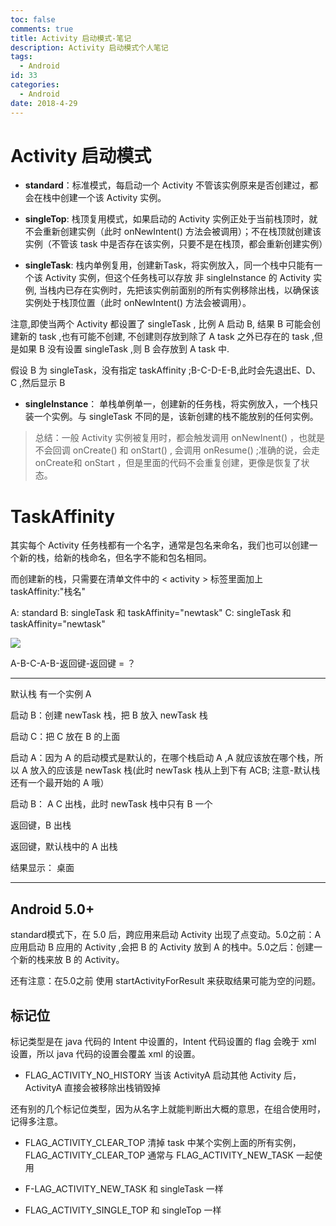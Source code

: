 ```yaml
---
toc: false
comments: true
title: Activity 启动模式-笔记
description: Activity 启动模式个人笔记
tags:
  - Android
id: 33
categories:
  - Android
date: 2018-4-29
---
```



# Activity 启动模式
- **standard**：标准模式，每启动一个 Activity 不管该实例原来是否创建过，都会在栈中创建一个该 Activity 实例。

- **singleTop**: 栈顶复用模式，如果启动的 Activity 实例正处于当前栈顶时，就不会重新创建实例（此时 onNewIntent() 方法会被调用）；不在栈顶就创建该实例（不管该 task 中是否存在该实例，只要不是在栈顶，都会重新创建实例）

- **singleTask**: 栈内单例复用，创建新Task，将实例放入，同一个栈中只能有一个该 Activity 实例，但这个任务栈可以存放 非 singleInstance 的 Activity 实例, 当栈内已存在实例时，先把该实例前面别的所有实例移除出栈，以确保该实例处于栈顶位置（此时 onNewIntent() 方法会被调用）。

注意,即使当两个 Activity 都设置了 singleTask , 比例 A 启动 B, 结果 B 可能会创建新的 task ,也有可能不创建, 不创建则存放到除了 A task 之外已存在的 task ,但是如果 B 没有设置 singleTask ,则 B 会存放到 A task 中.


假设 B 为 singleTask，没有指定 taskAffinity ;B-C-D-E-B,此时会先退出E、D、C ,然后显示 B

- **singleInstance**： 单栈单例单一，创建新的任务栈，将实例放入，一个栈只装一个实例。与 singleTask 不同的是，该新创建的栈不能放别的任何实例。

> 总结：一般 Activity 实例被复用时，都会触发调用 onNewInent() ，也就是不会回调 onCreate() 和 onStart() , 会调用 onResume() ;准确的说，会走 onCreate和 onStart ，但是里面的代码不会重复创建，更像是恢复了状态。

<!-- more -->


# TaskAffinity
其实每个 Activity 任务栈都有一个名字，通常是包名来命名，我们也可以创建一个新的栈，给新的栈命名，但名字不能和包名相同。

而创建新的栈，只需要在清单文件中的 < activity > 标签里面加上 taskAffinity:"栈名"

A: standard
B: singleTask 和 taskAffinity="newtask"
C: singleTask 和 taskAffinity="newtask"

![](http://7xrysc.com1.z0.glb.clouddn.com/activity启动模式.png)


A-B-C-A-B-返回键-返回键 = ？

---
默认栈 有一个实例 A

启动 B：创建 newTask 栈，把 B 放入 newTask 栈

启动 C：把 C 放在 B 的上面

启动 A：因为 A 的启动模式是默认的，在哪个栈启动 A ,A 就应该放在哪个栈，所以 A 放入的应该是 newTask 栈(此时 newTask 栈从上到下有 ACB; 注意-默认栈还有一个最开始的 A 哦）

启动 B： A C 出栈，此时 newTask 栈中只有 B 一个

返回键，B 出栈

返回键，默认栈中的 A 出栈

结果显示： 桌面

---

## Android 5.0+ 
standard模式下，在 5.0 后，跨应用来启动 Activity 出现了点变动。5.0之前：A 应用启动 B 应用的 Activity ,会把 B 的 Activity 放到 A 的栈中。5.0之后：创建一个新的栈来放 B 的 Activity。

还有注意：在5.0之前 使用 startActivityForResult 来获取结果可能为空的问题。

## 标记位
标记类型是在 java 代码的 Intent 中设置的，Intent 代码设置的 flag 会晚于 xml 设置，所以 java 代码的设置会覆盖 xml 的设置。

- FLAG_ACTIVITY_NO_HISTORY
  当该 ActivityA 启动其他 Activity 后，  ActivityA 直接会被移除出栈销毁掉

还有别的几个标记位类型，因为从名字上就能判断出大概的意思，在组合使用时，记得多注意。


- FLAG_ACTIVITY_CLEAR_TOP
清掉 task 中某个实例上面的所有实例，FLAG_ACTIVITY_CLEAR_TOP 通常与 FLAG_ACTIVITY_NEW_TASK 一起使用

- F-LAG_ACTIVITY_NEW_TASK
和 singleTask 一样

- FLAG_ACTIVITY_SINGLE_TOP
和 singleTop 一样


































